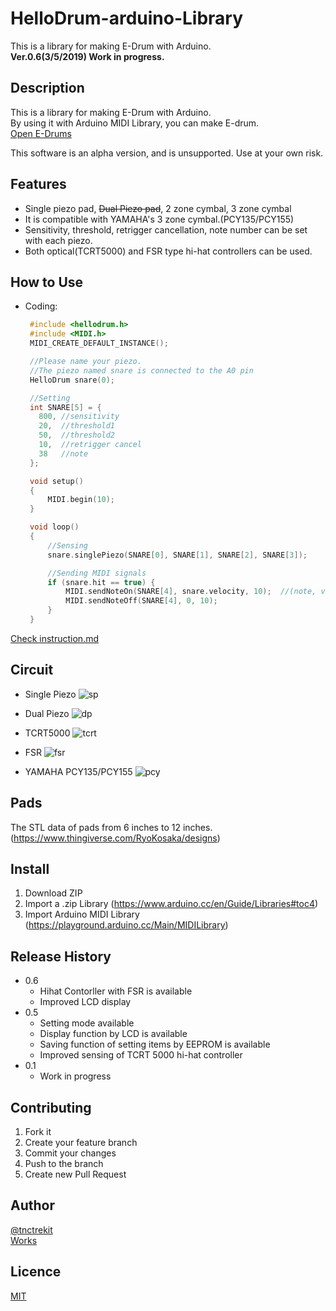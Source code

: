 # HelloDrum-arduino-Library
This is a library for making E-Drum with Arduino.  
**Ver.0.6(3/5/2019) Work in progress.** 

## Description

This is a library for making E-Drum with Arduino.  
By using it with Arduino MIDI Library, you can make E-drum.  
[Open E-Drums](https://open-e-drums.tumblr.com/)

This software is an alpha version, and is unsupported.
Use at your own risk.

## Features

- Single piezo pad, ~~Dual Piezo pad~~, 2 zone cymbal, 3 zone cymbal
- It is compatible with YAMAHA's 3 zone cymbal.(PCY135/PCY155)
- Sensitivity, threshold, retrigger cancellation, note number can be set with each piezo.
- Both optical(TCRT5000) and FSR type hi-hat controllers can be used.

## How to Use
- Coding:
   ```c++
    #include <hellodrum.h>
    #include <MIDI.h>
    MIDI_CREATE_DEFAULT_INSTANCE();

    //Please name your piezo.
    //The piezo named snare is connected to the A0 pin
    HelloDrum snare(0);

    //Setting
    int SNARE[5] = {
      800, //sensitivity
      20,  //threshold1
      50,  //threshold2
      10,  //retrigger cancel
      38   //note
    }; 

    void setup()
    {
        MIDI.begin(10);
    }

    void loop()
    {
        //Sensing
        snare.singlePiezo(SNARE[0], SNARE[1], SNARE[2], SNARE[3]);

        //Sending MIDI signals
        if (snare.hit == true) {
            MIDI.sendNoteOn(SNARE[4], snare.velocity, 10);  //(note, velocity, channel)
            MIDI.sendNoteOff(SNARE[4], 0, 10);
        }
    }
    ```

[Check instruction.md](https://github.com/RyoKosaka/HelloDrum-arduino-Library/blob/master/instruction.md)

## Circuit
- Single Piezo
![sp](https://github.com/RyoKosaka/HelloDrum-arduino-Library/blob/master/circuit/singlePiezo.png)

- Dual Piezo
![dp](https://github.com/RyoKosaka/HelloDrum-arduino-Library/blob/master/circuit/dualPiezo.png)

- TCRT5000
![tcrt](https://github.com/RyoKosaka/HelloDrum-arduino-Library/blob/master/circuit/TCRT5000.png)

- FSR
![fsr](https://github.com/RyoKosaka/HelloDrum-arduino-Library/blob/master/circuit/FSR.png)

- YAMAHA PCY135/PCY155
![pcy](https://github.com/RyoKosaka/HelloDrum-arduino-Library/blob/master/circuit/YAMAHA_PCY135_155.png)


## Pads

The STL data of pads from 6 inches to 12 inches.(<https://www.thingiverse.com/RyoKosaka/designs>)

## Install

1. Download ZIP
2. Import a .zip Library (<https://www.arduino.cc/en/Guide/Libraries#toc4>)
3. Import Arduino MIDI Library (<https://playground.arduino.cc/Main/MIDILibrary>)

## Release History

* 0.6
   - Hihat Contorller with FSR is available
   - Improved LCD display
* 0.5
   - Setting mode available
   - Display function by LCD is available
   - Saving function of setting items by EEPROM is available
   - Improved sensing of TCRT 5000 hi-hat controller
* 0.1
   - Work in progress

## Contributing

1. Fork it  
2. Create your feature branch
3. Commit your changes
4. Push to the branch
5. Create new Pull Request

## Author

[@tnctrekit](https://twitter.com/tnctrekit)  
[Works](https://www.tumblr.com/blog/ryokosaka)

## Licence

[MIT](http://opensource.org/licenses/mit-license.php)
